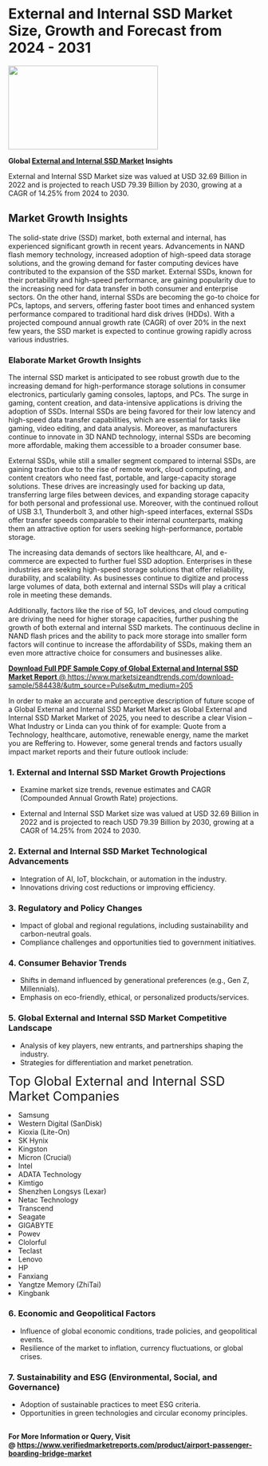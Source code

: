 <H1>External and Internal SSD Market Size, Growth and Forecast from 2024 - 2031</H1><img class="aligncenter size-medium wp-image-584254" src="https://thirdeyenews.in/wp-content/uploads/2024/09/Global-Market-Research-300x168.jpeg" alt="" width="300" height="168" /><p><strong>Global&nbsp;<a href="https://www.marketsizeandtrends.com/download-sample/584438/&amp;utm_source=Pulse&amp;utm_medium=205">External and Internal SSD Market</a> Insights</strong></p><p>External and Internal SSD Market size was valued at USD 32.69 Billion in 2022 and is projected to reach USD 79.39 Billion by 2030, growing at a CAGR of 14.25% from 2024 to 2030.</p><p><h2>Market Growth Insights</h2> <p>The solid-state drive (SSD) market, both external and internal, has experienced significant growth in recent years. Advancements in NAND flash memory technology, increased adoption of high-speed data storage solutions, and the growing demand for faster computing devices have contributed to the expansion of the SSD market. External SSDs, known for their portability and high-speed performance, are gaining popularity due to the increasing need for data transfer in both consumer and enterprise sectors. On the other hand, internal SSDs are becoming the go-to choice for PCs, laptops, and servers, offering faster boot times and enhanced system performance compared to traditional hard disk drives (HDDs). With a projected compound annual growth rate (CAGR) of over 20% in the next few years, the SSD market is expected to continue growing rapidly across various industries.</p> <p><a href="download_link_here"></a></p> <h3>Elaborate Market Growth Insights</h3> <p>The internal SSD market is anticipated to see robust growth due to the increasing demand for high-performance storage solutions in consumer electronics, particularly gaming consoles, laptops, and PCs. The surge in gaming, content creation, and data-intensive applications is driving the adoption of SSDs. Internal SSDs are being favored for their low latency and high-speed data transfer capabilities, which are essential for tasks like gaming, video editing, and data analysis. Moreover, as manufacturers continue to innovate in 3D NAND technology, internal SSDs are becoming more affordable, making them accessible to a broader consumer base.</p> <p>External SSDs, while still a smaller segment compared to internal SSDs, are gaining traction due to the rise of remote work, cloud computing, and content creators who need fast, portable, and large-capacity storage solutions. These drives are increasingly used for backing up data, transferring large files between devices, and expanding storage capacity for both personal and professional use. Moreover, with the continued rollout of USB 3.1, Thunderbolt 3, and other high-speed interfaces, external SSDs offer transfer speeds comparable to their internal counterparts, making them an attractive option for users seeking high-performance, portable storage.</p> <p>The increasing data demands of sectors like healthcare, AI, and e-commerce are expected to further fuel SSD adoption. Enterprises in these industries are seeking high-speed storage solutions that offer reliability, durability, and scalability. As businesses continue to digitize and process large volumes of data, both external and internal SSDs will play a critical role in meeting these demands.</p> <p>Additionally, factors like the rise of 5G, IoT devices, and cloud computing are driving the need for higher storage capacities, further pushing the growth of both external and internal SSD markets. The continuous decline in NAND flash prices and the ability to pack more storage into smaller form factors will continue to increase the affordability of SSDs, making them an even more attractive choice for consumers and businesses alike.</p> <p><a href="more_info_link_here"></p><p><span class=""><strong>Download Full PDF Sample Copy of Global External and Internal SSD Market Report</strong> @ <a href="https://www.marketsizeandtrends.com/download-sample/584438/&amp;utm_source=Pulse&amp;utm_medium=205" target="_blank">https://www.marketsizeandtrends.com/download-sample/584438/&amp;utm_source=Pulse&amp;utm_medium=205</a></span></p><p>In order to make an accurate and perceptive description of future scope of a Global&nbsp;External and Internal SSD Market Market as Global&nbsp;External and Internal SSD Market Market of 2025, you need to describe a clear Vision &ndash; What Industry or Linda can you think of for example: Quote from a Technology, healthcare, automotive, renewable energy, name the market you are Reffering to. However, some general trends and factors usually impact market reports and their future outlook include:</p><h3>1.&nbsp;<strong>External and Internal SSD Market Growth Projections</strong></h3><ul><li>Examine market size trends, revenue estimates and CAGR (Compounded Annual Growth Rate) projections.</li><li><p>External and Internal SSD Market size was valued at USD 32.69 Billion in 2022 and is projected to reach USD 79.39 Billion by 2030, growing at a CAGR of 14.25% from 2024 to 2030.</p></li></ul><h3>2.&nbsp;<strong>External and Internal SSD Market Technological Advancements</strong></h3><ul><li>Integration of AI, IoT, blockchain, or automation in the industry.</li><li>Innovations driving cost reductions or improving efficiency.</li></ul><h3>3.&nbsp;<strong>Regulatory and Policy Changes</strong></h3><ul><li>Impact of global and regional regulations, including sustainability and carbon-neutral goals.</li><li>Compliance challenges and opportunities tied to government initiatives.</li></ul><h3>4.&nbsp;<strong>Consumer Behavior Trends</strong></h3><ul><li>Shifts in demand influenced by generational preferences (e.g., Gen Z, Millennials).</li><li>Emphasis on eco-friendly, ethical, or personalized products/services.</li></ul><h3>5.&nbsp;<strong>Global External and Internal SSD Market Competitive Landscape</strong></h3><ul><li>Analysis of key players, new entrants, and partnerships shaping the industry.</li><li>Strategies for differentiation and market penetration.</li></ul><p data-pm-slice="1 1 []"><span style="color: inherit; font-family: inherit; font-size: 25px;">Top Global External and Internal SSD Market Companies</span></p><div class="" data-test-id=""><p><li>Samsung</li><li> Western Digital (SanDisk)</li><li> Kioxia (Lite-On)</li><li> SK Hynix</li><li> Kingston</li><li> Micron (Crucial)</li><li> Intel</li><li> ADATA Technology</li><li> Kimtigo</li><li> Shenzhen Longsys (Lexar)</li><li> Netac Technology</li><li> Transcend</li><li> Seagate</li><li> GIGABYTE</li><li> Powev</li><li> Clolorful</li><li> Teclast</li><li> Lenovo</li><li> HP</li><li> Fanxiang</li><li> Yangtze Memory (ZhiTai)</li><li> Kingbank</li></p></div><h3>6.&nbsp;<strong>Economic and Geopolitical Factors</strong></h3><ul><li>Influence of global economic conditions, trade policies, and geopolitical events.</li><li>Resilience of the market to inflation, currency fluctuations, or global crises.</li></ul><h3>7.&nbsp;<strong>Sustainability and ESG (Environmental, Social, and Governance)</strong></h3><ul><li>Adoption of sustainable practices to meet ESG criteria.</li><li>Opportunities in green technologies and circular economy principles.</li></ul><h2><strong style="font-size: 14px;">For More Information or Query, Visit @&nbsp;</strong><a style="background-color: #ffffff; font-size: 14px;" href="https://www.marketsizeandtrends.com/report/external-and-internal-ssd-market/" target="_blank">https://www.verifiedmarketreports.com/product/airport-passenger-boarding-bridge-market</a></h2>
